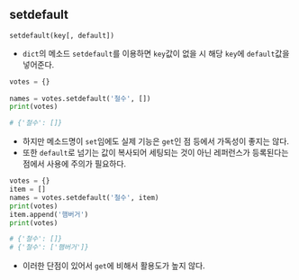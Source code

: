 ## setdefault
```
setdefault(key[, default])
```
- `dict`의 메소드 `setdefault`를 이용하면 `key`값이 없을 시 해당 `key`에 `default`값을 넣어준다.

```Python
votes = {}  
  
names = votes.setdefault('철수', [])  
print(votes)

# {'철수': []}
```
- 하지만 메소드명이 `set`임에도 실제 기능은 `get`인 점 등에서 가독성이 좋지는 않다.
- 또한 `default`로 넘기는 값이 복사되어 세팅되는 것이 아닌 레퍼런스가 등록된다는 점에서 사용에 주의가 필요하다.

```Python
votes = {}  
item = []  
names = votes.setdefault('철수', item)  
print(votes)  
item.append('햄버거')  
print(votes)

# {'철수': []}
# {'철수': ['햄버거']}
```
- 이러한 단점이 있어서 `get`에 비해서 활용도가 높지 않다.